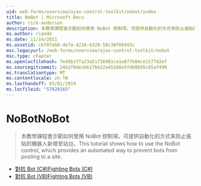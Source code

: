 ```yaml
---
uid: web-forms/overview/ajax-control-toolkit/nobot/index
title: NoBot | Microsoft Docs
author: rick-anderson
description: 本教學課程會示範如何使用 NoBot 控制項，可提供自動化的方式來防止張貼的機器人新增至站台。
ms.author: riande
ms.date: 11/14/2011
ms.assetid: cbf87e68-de7a-4216-b328-50c30f68493c
msc.legacyurl: /web-forms/overview/ajax-control-toolkit/nobot
msc.type: chapter
ms.openlocfilehash: 7e45b2ffa23a51736981ce1e077b04ce157742ef
ms.sourcegitcommit: 24b1f6decbb17bb22a45166e5fdb0845c65af498
ms.translationtype: MT
ms.contentlocale: zh-TW
ms.lasthandoff: 03/01/2019
ms.locfileid: "57020165"
---
```

<a name="nobot"></a><span data-ttu-id="2cb30-103">NoBot</span><span class="sxs-lookup"><span data-stu-id="2cb30-103">NoBot</span></span>
====================
> <span data-ttu-id="2cb30-104">本教學課程會示範如何使用 NoBot 控制項，可提供自動化的方式來防止張貼的機器人新增至站台。</span><span class="sxs-lookup"><span data-stu-id="2cb30-104">This tutorial shows how to use the NoBot control, which provides an automated way to prevent bots from posting to a site.</span></span>


- [<span data-ttu-id="2cb30-105">對抗 Bot (C#)</span><span class="sxs-lookup"><span data-stu-id="2cb30-105">Fighting Bots (C#)</span></span>](fighting-bots-cs.md)
- [<span data-ttu-id="2cb30-106">對抗 Bot (VB)</span><span class="sxs-lookup"><span data-stu-id="2cb30-106">Fighting Bots (VB)</span></span>](fighting-bots-vb.md)
